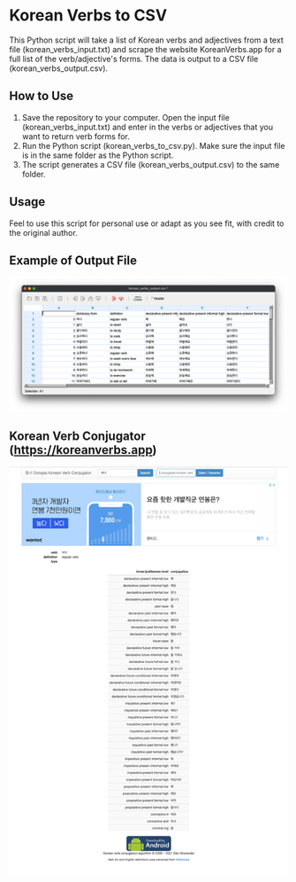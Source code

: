 # Korean Verbs to CSV

This Python script will take a list of Korean verbs and adjectives from a text file (korean_verbs_input.txt) and scrape the website KoreanVerbs.app for a full list of the verb/adjective's forms. The data is output to a CSV file (korean_verbs_output.csv).

## How to Use

1. Save the repository to your computer. Open the input file (korean_verbs_input.txt) and enter in the verbs or adjectives that you want to return verb forms for.
2. Run the Python script (korean_verbs_to_csv.py). Make sure the input file is in the same folder as the Python script.
3. The script generates a CSV file (korean_verbs_output.csv) to the same folder.

## Usage

Feel to use this script for personal use or adapt as you see fit, with credit to the original author.

## Example of Output File

![screenshot001](screenshot001.png)

## Korean Verb Conjugator (https://koreanverbs.app)

![screenshot002](screenshot002.png)
